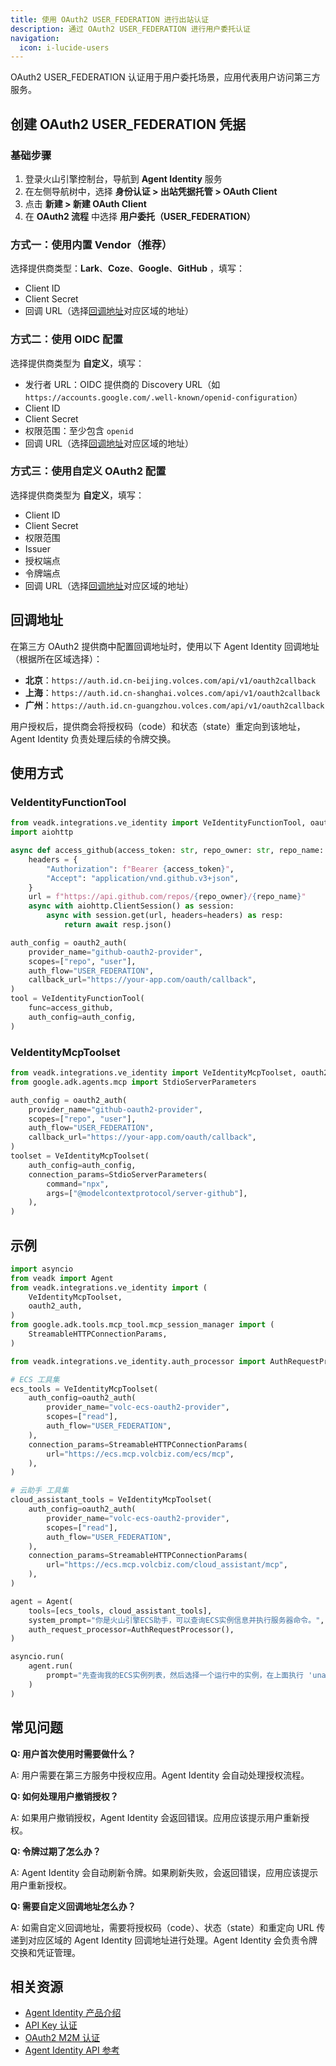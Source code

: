 ```yaml
---
title: 使用 OAuth2 USER_FEDERATION 进行出站认证
description: 通过 OAuth2 USER_FEDERATION 进行用户委托认证
navigation:
  icon: i-lucide-users
---
```


OAuth2 USER_FEDERATION 认证用于用户委托场景，应用代表用户访问第三方服务。

## 创建 OAuth2 USER_FEDERATION 凭据

### 基础步骤

1. 登录火山引擎控制台，导航到 **Agent Identity** 服务
2. 在左侧导航树中，选择 **身份认证 > 出站凭据托管 > OAuth Client**
3. 点击 **新建 > 新建 OAuth Client**
4. 在 **OAuth2 流程** 中选择 **用户委托（USER_FEDERATION）**

### 方式一：使用内置 Vendor（推荐）

选择提供商类型：**Lark**、**Coze**、**Google**、**GitHub** ，填写：
- Client ID
- Client Secret
- 回调 URL（选择[回调地址](./4.oauth2-user-federation-outbound.md#回调地址)对应区域的地址）

### 方式二：使用 OIDC 配置

选择提供商类型为 **自定义**，填写：
- 发行者 URL：OIDC 提供商的 Discovery URL（如 `https://accounts.google.com/.well-known/openid-configuration`）
- Client ID
- Client Secret
- 权限范围：至少包含 `openid`
- 回调 URL（选择[回调地址](./4.oauth2-user-federation-outbound.md#回调地址)对应区域的地址）

### 方式三：使用自定义 OAuth2 配置

选择提供商类型为 **自定义**，填写：
- Client ID
- Client Secret
- 权限范围
- Issuer
- 授权端点
- 令牌端点
- 回调 URL（选择[回调地址](./4.oauth2-user-federation-outbound.md#回调地址)对应区域的地址）

## 回调地址

在第三方 OAuth2 提供商中配置回调地址时，使用以下 Agent Identity 回调地址（根据所在区域选择）：

- **北京**：`https://auth.id.cn-beijing.volces.com/api/v1/oauth2callback`
- **上海**：`https://auth.id.cn-shanghai.volces.com/api/v1/oauth2callback`
- **广州**：`https://auth.id.cn-guangzhou.volces.com/api/v1/oauth2callback`

用户授权后，提供商会将授权码（code）和状态（state）重定向到该地址，Agent Identity 负责处理后续的令牌交换。

## 使用方式

### VeIdentityFunctionTool

```python
from veadk.integrations.ve_identity import VeIdentityFunctionTool, oauth2_auth
import aiohttp

async def access_github(access_token: str, repo_owner: str, repo_name: str):
    headers = {
        "Authorization": f"Bearer {access_token}",
        "Accept": "application/vnd.github.v3+json",
    }
    url = f"https://api.github.com/repos/{repo_owner}/{repo_name}"
    async with aiohttp.ClientSession() as session:
        async with session.get(url, headers=headers) as resp:
            return await resp.json()

auth_config = oauth2_auth(
    provider_name="github-oauth2-provider",
    scopes=["repo", "user"],
    auth_flow="USER_FEDERATION",
    callback_url="https://your-app.com/oauth/callback",
)
tool = VeIdentityFunctionTool(
    func=access_github,
    auth_config=auth_config,
)
```

### VeIdentityMcpToolset

```python
from veadk.integrations.ve_identity import VeIdentityMcpToolset, oauth2_auth
from google.adk.agents.mcp import StdioServerParameters

auth_config = oauth2_auth(
    provider_name="github-oauth2-provider",
    scopes=["repo", "user"],
    auth_flow="USER_FEDERATION",
    callback_url="https://your-app.com/oauth/callback",
)
toolset = VeIdentityMcpToolset(
    auth_config=auth_config,
    connection_params=StdioServerParameters(
        command="npx",
        args=["@modelcontextprotocol/server-github"],
    ),
)
```

## 示例

```python
import asyncio
from veadk import Agent
from veadk.integrations.ve_identity import (
    VeIdentityMcpToolset,
    oauth2_auth,
)
from google.adk.tools.mcp_tool.mcp_session_manager import (
    StreamableHTTPConnectionParams,
)

from veadk.integrations.ve_identity.auth_processor import AuthRequestProcessor

# ECS 工具集
ecs_tools = VeIdentityMcpToolset(
    auth_config=oauth2_auth(
        provider_name="volc-ecs-oauth2-provider",
        scopes=["read"],
        auth_flow="USER_FEDERATION",
    ),
    connection_params=StreamableHTTPConnectionParams(
        url="https://ecs.mcp.volcbiz.com/ecs/mcp",
    ),
)

# 云助手 工具集
cloud_assistant_tools = VeIdentityMcpToolset(
    auth_config=oauth2_auth(
        provider_name="volc-ecs-oauth2-provider",
        scopes=["read"],
        auth_flow="USER_FEDERATION",
    ),
    connection_params=StreamableHTTPConnectionParams(
        url="https://ecs.mcp.volcbiz.com/cloud_assistant/mcp",
    ),
)

agent = Agent(
    tools=[ecs_tools, cloud_assistant_tools],
    system_prompt="你是火山引擎ECS助手，可以查询ECS实例信息并执行服务器命令。",
    auth_request_processor=AuthRequestProcessor(),
)

asyncio.run(
    agent.run(
        prompt="先查询我的ECS实例列表，然后选择一个运行中的实例，在上面执行 'uname -a && df -h && free -m' 命令来检查系统信息、磁盘空间和内存使用情况"
    )
)
```

## 常见问题

**Q: 用户首次使用时需要做什么？**

A: 用户需要在第三方服务中授权应用。Agent Identity 会自动处理授权流程。

**Q: 如何处理用户撤销授权？**

A: 如果用户撤销授权，Agent Identity 会返回错误。应用应该提示用户重新授权。

**Q: 令牌过期了怎么办？**

A: Agent Identity 会自动刷新令牌。如果刷新失败，会返回错误，应用应该提示用户重新授权。

**Q: 需要自定义回调地址怎么办？**

A: 如需自定义回调地址，需要将授权码（code）、状态（state）和重定向 URL 传递到对应区域的 Agent Identity 回调地址进行处理。Agent Identity 会负责令牌交换和凭证管理。

## 相关资源

- [Agent Identity 产品介绍](./1.agent-identity-intro.md)
- [API Key 认证](./2.api-key-outbound.md)
- [OAuth2 M2M 认证](./3.oauth2-m2m-outbound.md)
- [Agent Identity API 参考](https://www.volcengine.com/docs/6758/1261038)
